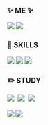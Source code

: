 
<h3 align="left">✨ ME ✨</h3>
<div align="left">
  <a href="https://www.instagram.com/m.in_su08/"><img src="https://img.shields.io/badge/Instagram-ff69b4?style=plastic&logo=Instagram&logoColor=white"/></a>
 <img src="https://img.shields.io/badge/mandoo4137@gmail.com-EA4305?style=flat-square&logo=Gmail&logoColor=white">
</div>


<h3 align="left">💪 SKILLS</h3>
<div align="left">
  <img src="https://img.shields.io/badge/java-007396?style=for-the-badge&logo=OpenJDK&logoColor=white">
  <img src="https://img.shields.io/badge/C-A8B9CC?style=for-the-badge&logo=C&logoColor=white">
  <img src="https://img.shields.io/badge/html5-E34F26?style=for-the-badge&logo=html5&logoColor=white">
</div>


<h3 align="left">✏️ STUDY </h3>
<div align="left">
  <img src="https://img.shields.io/badge/android-34A853?style=flat-square&logo=android&logoColor=white">&nbsp
  <img src="https://img.shields.io/badge/android studio-3DDC84?style=flat-square&logo=android studio&logoColor=white">&nbsp
  <img src="https://img.shields.io/badge/kotlin-7F52FF?style=flat-square&logo=kotlin&logoColor=white">&nbsp
</div>
<br>
<img align="left" src="http://mazassumnida.wtf/api/v2/generate_badge?boj=mandoo0707"/> <img align="center" src="https://github-readme-stats.vercel.app/api/top-langs/?username=min-su08&layout=compact">
